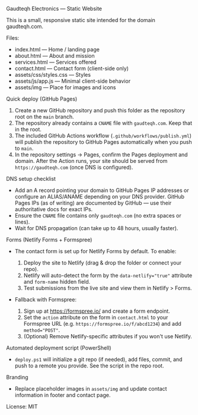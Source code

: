 Gaudteqh Electronics — Static Website

This is a small, responsive static site intended for the domain gaudteqh.com.

Files:
- index.html — Home / landing page
- about.html — About and mission
- services.html — Services offered
- contact.html — Contact form (client-side only)
- assets/css/styles.css — Styles
- assets/js/app.js — Minimal client-side behavior
- assets/img — Place for images and icons

Quick deploy (GitHub Pages)
1. Create a new GitHub repository and push this folder as the repository root on the `main` branch.
2. The repository already contains a `CNAME` file with `gaudteqh.com`. Keep that in the root.
3. The included GitHub Actions workflow (`.github/workflows/publish.yml`) will publish the repository to GitHub Pages automatically when you push to `main`.
4. In the repository settings → Pages, confirm the Pages deployment and domain. After the Action runs, your site should be served from `https://gaudteqh.com` (once DNS is configured).

DNS setup checklist
- Add an A record pointing your domain to GitHub Pages IP addresses or configure an ALIAS/ANAME depending on your DNS provider. GitHub Pages IPs (as of writing) are documented by GitHub — use their authoritative docs for exact IPs.
- Ensure the `CNAME` file contains only `gaudteqh.com` (no extra spaces or lines).
- Wait for DNS propagation (can take up to 48 hours, usually faster).

Forms (Netlify Forms + Formspree)
- The contact form is set up for Netlify Forms by default. To enable:
  1. Deploy the site to Netlify (drag & drop the folder or connect your repo).
  2. Netlify will auto-detect the form by the `data-netlify="true"` attribute and `form-name` hidden field.
  3. Test submissions from the live site and view them in Netlify > Forms.

- Fallback with Formspree:
  1. Sign up at https://formspree.io/ and create a form endpoint.
  2. Set the `action` attribute on the form in `contact.html` to your Formspree URL (e.g. `https://formspree.io/f/abcd1234`) and add `method="POST"`.
  3. (Optional) Remove Netlify-specific attributes if you won't use Netlify.

Automated deployment script (PowerShell)
- `deploy.ps1` will initialize a git repo (if needed), add files, commit, and push to a remote you provide. See the script in the repo root.

Branding
- Replace placeholder images in `assets/img` and update contact information in footer and contact page.

License: MIT
